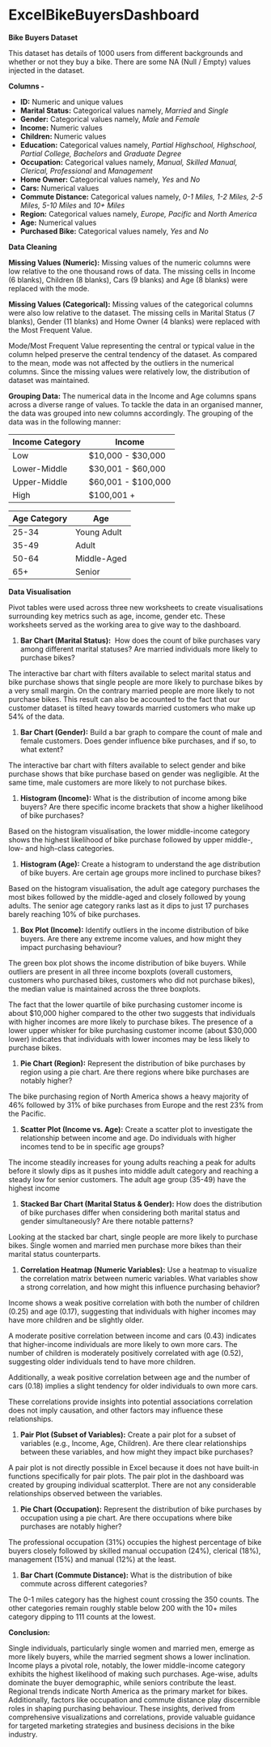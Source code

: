# ExcelBikeBuyersDashboard
**Bike Buyers Dataset**

This dataset has details of 1000 users from different backgrounds and whether or not they buy a bike. There are some NA (Null / Empty) values injected in the dataset. 

**Columns -**

- **ID:** Numeric and unique values
- **Marital Status:** Categorical values namely, *Married* and *Single*
- **Gender:** Categorical values namely, *Male* and *Female*
- **Income:** Numeric values
- **Children:** Numeric values
- **Education:** Categorical values namely, *Partial Highschool, Highschool, Partial College, Bachelors* and *Graduate Degree*
- **Occupation:** Categorical values namely, *Manual, Skilled Manual, Clerical, Professional* and *Management*
- **Home Owner:** Categorical values namely, *Yes* and *No*
- **Cars:** Numerical values
- **Commute Distance:** Categorical values namely, *0-1 Miles, 1-2 Miles, 2-5 Miles, 5-10 Miles* and *10+ Miles*
- **Region:** Categorical values namely, *Europe, Pacific* and *North America*
- **Age:** Numerical values 
- **Purchased Bike:** Categorical values namely, *Yes* and *No*

**Data Cleaning**

**Missing Values (Numeric):** Missing values of the numeric columns were low relative to the one thousand rows of data. The missing cells in Income (6 blanks), Children (8 blanks), Cars (9 blanks) and Age (8 blanks) were replaced with the mode.



**Missing Values (Categorical):** Missing values of the categorical columns were also low relative to the dataset. The missing cells in Marital Status (7 blanks), Gender (11 blanks) and Home Owner (4 blanks) were replaced with the Most Frequent Value.

Mode/Most Frequent Value representing the central or typical value in the column helped preserve the central tendency of the dataset. As compared to the mean, mode was not affected by the outliers in the numerical columns. Since the missing values were relatively low, the distribution of dataset was maintained.

**Grouping Data:** The numerical data in the Income and Age columns spans across a diverse range of values. To tackle the data in an organised manner, the data was grouped into new columns accordingly. The grouping of the data was in the following manner:


|**Income Category**|**Income**|
| - | - |
|Low|$10,000 - $30,000|
|Lower-Middle|$30,001 - $60,000|
|Upper-Middle|$60,001 - $100,000|
|High|$100,001 +|


|**Age Category**|**Age**|
| - | - |
|25-34|Young Adult|
|35-49|Adult|
|50-64|Middle-Aged|
|65+|Senior|

**Data Visualisation**

Pivot tables were used across three new worksheets to create visualisations surrounding key metrics such as age, income, gender etc. These worksheets served as the working area to give way to the dashboard.

1. **Bar Chart (Marital Status):**  How does the count of bike purchases vary among different marital statuses? Are married individuals more likely to purchase bikes?

The interactive bar chart with filters available to select marital status and bike purchase shows that single people are more likely to purchase bikes by a very small margin. On the contrary married people are more likely to not purchase bikes. This result can also be accounted to the fact that our customer dataset is tilted heavy towards married customers who make up 54% of the data.

1. **Bar Chart (Gender):** Build a bar graph to compare the count of male and female customers. Does gender influence bike purchases, and if so, to what extent?

The interactive bar chart with filters available to select gender and bike purchase shows that bike purchase based on gender was negligible. At the same time, male customers are more likely to not purchase bikes. 

1. **Histogram (Income):** What is the distribution of income among bike buyers? Are there specific income brackets that show a higher likelihood of bike purchases?

Based on the histogram visualisation, the lower middle-income category shows the highest likelihood of bike purchase followed by upper middle-, low- and high-class categories.

1. **Histogram (Age):** Create a histogram to understand the age distribution of bike buyers. Are certain age groups more inclined to purchase bikes?

Based on the histogram visualisation, the adult age category purchases the most bikes followed by the middle-aged and closely followed by young adults. The senior age category ranks last as it dips to just 17 purchases barely reaching 10% of bike purchases.

1. **Box Plot (Income):** Identify outliers in the income distribution of bike buyers. Are there any extreme income values, and how might they impact purchasing behaviour?

The green box plot shows the income distribution of bike buyers. While outliers are present in all three income boxplots (overall customers, customers who purchased bikes, customers who did not purchase bikes), the median value is maintained across the three boxplots. 

The fact that the lower quartile of bike purchasing customer income is about $10,000 higher compared to the other two suggests that individuals with higher incomes are more likely to purchase bikes. The presence of a lower upper whisker for bike purchasing customer income (about $30,000 lower) indicates that individuals with lower incomes may be less likely to purchase bikes.

1. **Pie Chart (Region):** Represent the distribution of bike purchases by region using a pie chart. Are there regions where bike purchases are notably higher?

The bike purchasing region of North America shows a heavy majority of 46% followed by 31% of bike purchases from Europe and the rest 23% from the Pacific.

1. **Scatter Plot (Income vs. Age):** Create a scatter plot to investigate the relationship between income and age. Do individuals with higher incomes tend to be in specific age groups?

The income steadily increases for young adults reaching a peak for adults before it slowly dips as it pushes into middle adult category and reaching a steady low for senior customers. The adult age group (35-49) have the highest income

1. **Stacked Bar Chart (Marital Status & Gender):** How does the distribution of bike purchases differ when considering both marital status and gender simultaneously? Are there notable patterns?

Looking at the stacked bar chart, single people are more likely to purchase bikes. Single women and married men purchase more bikes than their marital status counterparts. 

1. **Correlation Heatmap (Numeric Variables):** Use a heatmap to visualize the correlation matrix between numeric variables. What variables show a strong correlation, and how might this influence purchasing behavior?

Income shows a weak positive correlation with both the number of children (0.25) and age (0.17), suggesting that individuals with higher incomes may have more children and be slightly older. 

A moderate positive correlation between income and cars (0.43) indicates that higher-income individuals are more likely to own more cars. The number of children is moderately positively correlated with age (0.52), suggesting older individuals tend to have more children. 

Additionally, a weak positive correlation between age and the number of cars (0.18) implies a slight tendency for older individuals to own more cars. 

These correlations provide insights into potential associations correlation does not imply causation, and other factors may influence these relationships.

1. **Pair Plot (Subset of Variables):** Create a pair plot for a subset of variables (e.g., Income, Age, Children). Are there clear relationships between these variables, and how might they impact bike purchases?


A pair plot is not directly possible in Excel because it does not have built-in functions specifically for pair plots. The pair plot in the dashboard was created by grouping individual scatterplot. There are not any considerable relationships observed between the variables.

1. **Pie Chart (Occupation):** Represent the distribution of bike purchases by occupation using a pie chart. Are there occupations where bike purchases are notably higher?

The professional occupation (31%) occupies the highest percentage of bike buyers closely followed by skilled manual occupation (24%), clerical (18%), management (15%) and manual (12%) at the least. 

1. **Bar Chart (Commute Distance):** What is the distribution of bike commute across different categories?

The 0-1 miles category has the highest count crossing the 350 counts. The other categories remain roughly stable below 200 with the 10+ miles category dipping to 111 counts at the lowest.

**Conclusion:**

Single individuals, particularly single women and married men, emerge as more likely buyers, while the married segment shows a lower inclination. Income plays a pivotal role, notably, the lower middle-income category exhibits the highest likelihood of making such purchases. Age-wise, adults dominate the buyer demographic, while seniors contribute the least. Regional trends indicate North America as the primary market for bikes. Additionally, factors like occupation and commute distance play discernible roles in shaping purchasing behaviour. These insights, derived from comprehensive visualizations and correlations, provide valuable guidance for targeted marketing strategies and business decisions in the bike industry.
